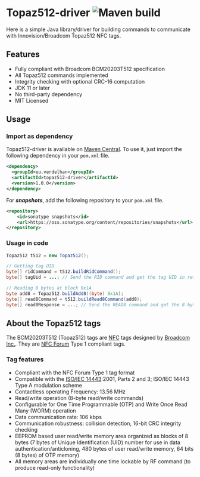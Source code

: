 
# Topaz512-driver ![Maven build](https://github.com/mdeverdelhan/Topaz512-driver/workflows/Maven%20build/badge.svg?branch=master)

Here is a simple Java library/driver for building commands to communicate with Innovision/Broadcom Topaz512 NFC tags.

## Features

  * Fully compliant with Broadcom BCM20203T512 specification
  * All Topaz512 commands implemented
  * Integrity checking with optional CRC-16 computation
  * JDK 11 or later
  * No third-party dependency
  * MIT Licensed

## Usage

### Import as dependency

Topaz512-driver is available on [Maven Central](http://search.maven.org/#search|ga|1|a%3A%22topaz512-driver%22). To use it, just import the following dependency in your `pom.xml` file.

```xml
<dependency>
  <groupId>eu.verdelhan</groupId>
  <artifactId>topaz512-driver</artifactId>
  <version>1.0.0</version>
</dependency>
```

For ***snapshots***, add the following repository to your `pom.xml` file.
```xml
<repository>
    <id>sonatype snapshots</id>
    <url>https://oss.sonatype.org/content/repositories/snapshots</url>
</repository>
```

### Usage in code

```java
Topaz512 t512 = new Topaz512();

// Getting tag UID
byte[] ridCommand = t512.buildRidCommand();
byte[] tagUid = ...; // Send the RID command and get the tag UID in return

// Reading 8 bytes at block 0x1A
byte add8 = Topaz512.buildAdd8((byte) 0x1A);
byte[] read8Command = t512.buildRead8Command(add8);
byte[] read8Response = ...; // Send the READ8 command and get the 8 bytes in return
```

## About the Topaz512 tags

The BCM20203T512 (Topaz512) tags are [NFC](http://en.wikipedia.org/wiki/Near_field_communication) tags designed by [Broadcom Inc.](https://en.wikipedia.org/wiki/Broadcom_Inc.). They are [NFC Forum](https://nfc-forum.org/) Type 1 compliant tags.

### Tag features

  * Compliant with the NFC Forum Type 1 tag format
  * Compatible with the [ISO/IEC 14443](https://en.wikipedia.org/wiki/ISO/IEC_14443):2001, Parts 2 and 3; ISO/IEC 14443 Type A modulation scheme
  * Contactless operating Frequency: 13.56 MHz
  * Read/write operation (8-byte read/write commands)
  * Configurable for One Time Programmable (OTP) and Write Once Read Many (WORM) operation
  * Data communication rate: 106 kbps
  * Communication robustness: collision detection, 16-bit CRC integrity checking
  * EEPROM based user read/write memory area organized as blocks of 8 bytes (7 bytes of Unique Identification (UID) number for use in data authentication/anticloning, 480 bytes of user read/write memory, 64 bits (8 bytes) of OTP memory)
  * All memory areas are individually one time lockable by RF command (to produce read-only functionality)

